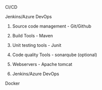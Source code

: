 
CI/CD

Jenkins/Azure DevOps

1. Source code management - Git/Github
2. Build Tools - Maven
3. Unit testing tools - Junit
4. Code quality Tools - sonarqube (optional)
5. Webservers - Apache tomcat

6. Jenkins/Azure DevOps

Docker